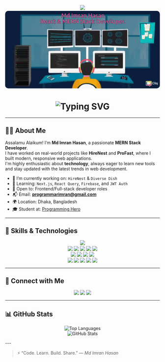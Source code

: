 <!-- 🌟 Profile Banner -->
<div align="center">
  <img src="https://capsule-render.vercel.app/api?type=waving&color=0:E1EAFC,100:F6D5F7&height=200&section=header&text=MD%20IMRAN%20HASAN&fontSize=40&fontColor=fff&animation=fadeIn&fontAlignY=38&desc=React%20and%20MERN%20Stack%20Dev%20%7C%20JavaScript%20Enthusiast&descAlignY=51&descAlign=62"/>
</div>
<div align="center">
  <img src="./coding.gif" alt="Coding GIF" width="900" style="border-radius: 10px;" />
</div>

<h1 align="center">
  <img src="https://readme-typing-svg.herokuapp.com?font=Fira+Code&size=28&duration=4000&pause=1000&color=F76C6C&width=800&lines=Assalamu+Alaikum+👋+I'm+Md+Imran+Hasan;MERN+Stack+Developer+from+Bangladesh;React+%7C+Node+%7C+Express+%7C+MongoDB;Always+learning+%7C+Open+to+Work" alt="Typing SVG" />
</h1>

---

## 🧑‍💻 About Me

Assalamu Alaikum! I’m **Md Imran Hasan**, a passionate **MERN Stack Developer**.  
I have worked on real-world projects like **HireNest** and **ProFast**, where I built modern, responsive web applications.  
I'm highly enthusiastic about **technology**, always eager to learn new tools and stay updated with the latest trends in web development.

- 🔭 I’m currently working on: `HireNest` & `Diverse Dish`  
- 🌱 Learning: `Next.js`, `React Query`, `Firebase`, and `JWT Auth`
- 🤝 Open to: Frontend/Full-stack developer roles  
- 📬 Email: **programmarimran@gmail.com**  
- 🌍 Location: Dhaka, Bangladesh  
- 🎓 Student at: [Programming Hero](https://web.programming-hero.com)

---
## 🚀 Skills & Technologies

<div align="center">
  <img src="https://img.shields.io/badge/JavaScript-F7DF1E?style=for-the-badge&logo=javascript&logoColor=black" />
</div>

<div align="center">
  <img src="https://img.shields.io/badge/HTML5-E34F26?style=for-the-badge&logo=html5&logoColor=white" />
  <img src="https://img.shields.io/badge/CSS3-1572B6?style=for-the-badge&logo=css3&logoColor=white" />
  <img src="https://img.shields.io/badge/Bootstrap-7952B3?style=for-the-badge&logo=bootstrap&logoColor=white" />
  <img src="https://img.shields.io/badge/TailwindCSS-06B6D4?style=for-the-badge&logo=tailwindcss&logoColor=white" />
  <img src="https://img.shields.io/badge/React-61DAFB?style=for-the-badge&logo=react&logoColor=black" />
</div>

<div align="center">
  <img src="https://img.shields.io/badge/Node.js-339933?style=for-the-badge&logo=nodedotjs&logoColor=white" />
  <img src="https://img.shields.io/badge/MongoDB-47A248?style=for-the-badge&logo=mongodb&logoColor=white" />
  <img src="https://img.shields.io/badge/Express.js-000000?style=for-the-badge&logo=express&logoColor=white" />
  <img src="https://img.shields.io/badge/MongoDB-47A248?style=for-the-badge&logo=mongodb&logoColor=white" />
</div>


<div align="center">
  <img src="https://img.shields.io/badge/Firebase-FFCA28?style=for-the-badge&logo=firebase&logoColor=black" />
  <img src="https://img.shields.io/badge/Vercel-000000?style=for-the-badge&logo=vercel&logoColor=white" />
  <img src="https://img.shields.io/badge/Git-F05032?style=for-the-badge&logo=git&logoColor=white" />
  <img src="https://img.shields.io/badge/GitHub-181717?style=for-the-badge&logo=github&logoColor=white" />
  <img src="https://img.shields.io/badge/VSCode-007ACC?style=for-the-badge&logo=visualstudiocode&logoColor=white" />
</div>

---

## 🤝 Connect with Me

<p align="center">
  <a href="mailto:programmarimran@gmail.com"><img src="https://img.shields.io/badge/Gmail-D14836?style=for-the-badge&logo=gmail&logoColor=white"/></a>
  <a href="https://www.linkedin.com/in/md-imran-hasan-664907354/"><img src="https://img.shields.io/badge/LinkedIn-0A66C2?style=for-the-badge&logo=linkedin&logoColor=white"/></a>
  <a href="https://www.facebook.com/mdimran.hasan.79827803"><img src="https://img.shields.io/badge/Facebook-1877F2?style=for-the-badge&logo=facebook&logoColor=white"/></a>
</p>

---

## 📊 GitHub Stats

<p align="center">
  <img src="https://github-readme-stats.vercel.app/api/top-langs/?username=programmarimran&layout=compact&theme=default" alt="Top Languages" />
  <br/>
  <img src="https://github-readme-stats.vercel.app/api?username=programmarimran&show_icons=true&locale=en&theme=default" alt="GitHub Stats" />
</p>
---

> ⚡ “Code. Learn. Build. Share.” — *Md Imran Hasan*

